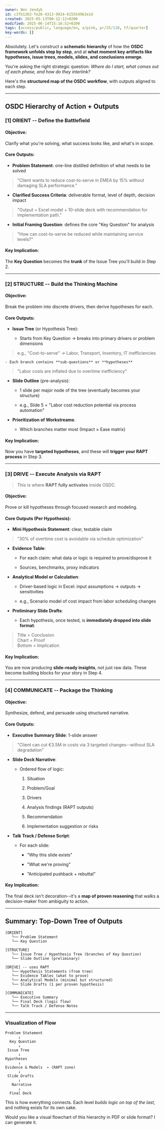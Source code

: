 ```yaml
---
owner: Ben Jendyk
id: c3fb1263-fe26-4313-9924-6155549b2e1d
created: 2025-05-13T00:12:12+0200
modified: 2025-06-14T15:16:52+0200
tags: [access/public, language/en, a/pink, pr/25/110, tf/quarter]
key-words: []
---
```


Absolutely. Let's construct a **schematic hierarchy** of how the **OSDC framework unfolds step by step**, and at **what moment key artifacts like hypotheses, issue trees, models, slides, and conclusions emerge**.

You're asking the right strategic question: _Where do I start, what comes out of each phase, and how do they interlink?_

Here's the **structured map of the OSDC workflow**, with outputs aligned to each step.

* * *

## **OSDC Hierarchy of Action + Outputs**

### **[1] ORIENT -- Define the Battlefield**

#### Objective:

Clarify what you're solving, what success looks like, and what's in scope.

#### Core Outputs:

- **Problem Statement**: one-line distilled definition of what needs to be solved

> "Client wants to reduce cost-to-serve in EMEA by 15% without damaging SLA performance."

- **Clarified Success Criteria**: deliverable format, level of depth, decision impact

> "Output = Excel model + 10-slide deck with recommendation for implementation path."
- **Initial Framing Question**: defines the core "Key Question" for analysis

> "How can cost-to-serve be reduced while maintaining service levels?"

#### Key Implication:

The **Key Question** becomes the **trunk** of the Issue Tree you'll build in Step 2.
* * *

### **[2] STRUCTURE -- Build the Thinking Machine**

#### Objective:

Break the problem into discrete drivers, then derive hypotheses for each.

#### Core Outputs:

- **Issue Tree** (or Hypothesis Tree):

    - Starts from Key Question → breaks into primary drivers or problem dimensions

> e.g., "Cost-to-serve" → Labor, Transport, Inventory, IT inefficiencies

    - Each branch contains **sub-questions** or **hypotheses**

> "Labor costs are inflated due to overtime inefficiency"

- **Slide Outline** (pre-analysis):

    - 1 slide per major node of the tree (eventually becomes your structure)

    - e.g., Slide 5 = "Labor cost reduction potential via process automation"
- **Prioritization of Workstreams**:

    - Which branches matter most (Impact × Ease matrix)

#### Key Implication:

Now you have **targeted hypotheses**, and these will **trigger your RAPT process** in Step 3.
* * *

### **[3] DRIVE -- Execute Analysis via RAPT**

> This is where **RAPT fully activates** inside OSDC.

#### Objective:

Prove or kill hypotheses through focused research and modeling.

#### Core Outputs (Per Hypothesis):

- **Mini Hypothesis Statement**: clear, testable claim

> "30% of overtime cost is avoidable via schedule optimization"

- **Evidence Table**:

    - For each claim: what data or logic is required to prove/disprove it

    - Sources, benchmarks, proxy indicators
- **Analytical Model or Calculation**:

    - Driver-based logic in Excel: input assumptions → outputs → sensitivities

    - e.g., Scenario model of cost impact from labor scheduling changes
- **Preliminary Slide Drafts**:

    - Each hypothesis, once tested, is **immediately dropped into slide format**:

> Title = Conclusion  
Chart = Proof  
Bottom = Implication

#### Key Implication:

You are now producing **slide-ready insights**, not just raw data. These become building blocks for your story in Step 4.

* * *

### **[4] COMMUNICATE -- Package the Thinking**

#### Objective:

Synthesize, defend, and persuade using structured narrative.

#### Core Outputs:

- **Executive Summary Slide**: 1-slide answer

> "Client can cut €3.5M in costs via 3 targeted changes--without SLA degradation"

- **Slide Deck Narrative**:

    - Ordered flow of logic:

        1. Situation

        2. Problem/Goal

        3. Drivers

        4. Analysis findings (RAPT outputs)

        5. Recommendation

        6. Implementation suggestion or risks

- **Talk Track / Defense Script**:

    - For each slide:

        - "Why this slide exists"

        - "What we're proving"

        - "Anticipated pushback + rebuttal"

#### Key Implication:

The final deck isn't decoration--it's a **map of proven reasoning** that walks a decision-maker from ambiguity to action.
* * *

## **Summary: Top-Down Tree of Outputs**
    
    
    [ORIENT]
       └── Problem Statement
       └── Key Question
    
    [STRUCTURE]
       └── Issue Tree / Hypothesis Tree (branches of Key Question)
       └── Slide Outline (preliminary)
    
    [DRIVE] -- uses RAPT
       └── Hypothesis Statements (from tree)
       └── Evidence Tables (what to prove)
       └── Analytical Models (minimal but structured)
       └── Slide Drafts (1 per proven hypothesis)
    
    [COMMUNICATE]
       └── Executive Summary
       └── Final Deck (logic flow)
       └── Talk Track / Defense Notes
    

* * *

### **Visualization of Flow**
    
    
    Problem Statement
          ↓
      Key Question
          ↓
     Issue Tree
          ↓
    Hypotheses
          ↓
    Evidence & Models  ← (RAPT zone)
          ↓
     Slide Drafts
          ↓
       Narrative
          ↓
      Final Deck
    

This is how everything connects. Each level _builds logic on top of the last_, and nothing exists for its own sake.

Would you like a visual flowchart of this hierarchy in PDF or slide format? I can generate it.